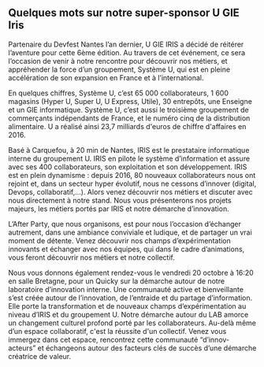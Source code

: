 ## Quelques mots sur notre super-sponsor U GIE Iris

Partenaire du Devfest Nantes l’an dernier, U GIE IRIS a décidé de réitérer l’aventure pour cette 6ème édition. Au travers de cet événement, ce sera l’occasion de venir à notre rencontre pour découvrir nos métiers, et appréhender la force d’un groupement, Système U, qui est en pleine accélération de son expansion en France et à l’international.

En quelques chiffres, Système U, c’est 65 000 collaborateurs, 1 600 magasins (Hyper U, Super U, U Express, Utile), 30 entrepôts, une Enseigne et un GIE informatique. Système U, c’est aussi le troisième groupement de commerçants indépendants de France, et le numéro cinq de la distribution alimentaire. U a réalisé ainsi 23,7 milliards d'euros de chiffre d'affaires en 2016.

Basé à Carquefou, à 20 min de Nantes, IRIS est le prestataire informatique interne du groupement U. IRIS en pilote le système d’information et assure avec ses 400 collaborateurs, son exploitation et son développement. IRIS est en plein dynamisme : depuis 2016, 80 nouveaux collaborateurs nous ont rejoint et, dans un secteur hyper évolutif, nous ne cessons d’innover (digital, Devops, collaboratif,...). Alors venez découvrir nos métiers et discuter avec nous directement à notre stand. Nous vous présenterons nos projets majeurs, les métiers portés par IRIS et notre démarche d’innovation.

L’After Party, que nous organisons, est pour nous l’occasion d’échanger autrement, dans une ambiance conviviale et ludique, et de partager un vrai moment de détente. Venez découvrir nos champs d’expérimentation innovants et échanger avec nos équipes, qui dans le cadre d’animations, vous feront découvrir nos métiers et notre collectif.

Nous vous donnons également rendez-vous le vendredi 20 octobre à 16:20 en salle Bretagne, pour un Quicky sur la démarche autour de notre laboratoire d’innovation interne. Une communauté active et bienveillante s’est créée autour de l’innovation, de l’entraide et du partage d’information. Elle porte la transformation et de nouveaux champs d’expérimentation au niveau d’IRIS et du groupement U. Notre démarche autour du LAB amorce un changement culturel profond porté par les collaborateurs. Au-delà même d’un espace collaboratif, c'est la réussite d'un collectif. Venez vous immergez dans cet espace, rencontrez cette communauté “d’innov-acteurs” et échangeons autour des facteurs clés de succès d’une démarche créatrice de valeur.
